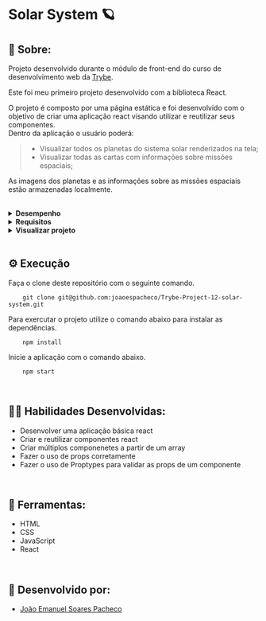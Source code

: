 # Solar System 🪐

## 📄 Sobre:

Projeto desenvolvido durante o módulo de front-end do curso de desenvolvimento web da [Trybe](https://www.betrybe.com/).

Este foi meu primeiro projeto desenvolvido com a biblioteca React.

O projeto é composto por uma página estática e foi desenvolvido com o objetivo de criar uma aplicação react visando utilizar e reutilizar seus componentes.
</br>
Dentro da aplicação o usuário poderá:
> * Visualizar todos os planetas do sistema solar renderizados na tela;
> * Visualizar todas as cartas com informações sobre missões espaciais;

As imagens dos planetas e as informações sobre as missões espaciais estão armazenadas localmente.

</br>
<details>
<summary><strong>Desempenho</strong></summary>
Aprovado com 100% de desempenho em todos os requisitos

![image](https://user-images.githubusercontent.com/99846604/211168304-91741d0d-1992-43df-8c80-c7c25e2887da.png)

</details>

<details>
<summary><strong>Requisitos</strong></summary>
</br>
<strong>Requisitos obrigatórios:</strong> </br>
1. Crie um componente chamado `Header` </br>
2. Crie um componente chamado `SolarSystem` </br>
3. Crie um componente chamado `Title` </br>
4. Renderize o componente `Title` dentro do componente `SolarSystem` </br>
5. Crie um componente chamado `PlanetCard` </br>
6. Renderize uma lista com os planetas do Sistema Solar </br>
7. Crie um componente chamado `Missions` </br>
8. Renderize o componente `Title` dentro do componente `Missions` </br>
9. Crie um componente chamado `MissionCard` </br>
10. Renderize uma lista com as missões espaciais </br>
</details>

<details>
<summary><strong>Visualizar projeto</strong></summary>

![Sola-system-layout](https://user-images.githubusercontent.com/99846604/211168178-320bd614-6e09-4d12-8043-0db530409b6b.gif)

</details>
</br>

## ⚙️ Execução

Faça o clone deste repositório com o seguinte comando.

        git clone git@github.com:joaoespacheco/Trybe-Project-12-solar-system.git

Para exercutar o projeto utilize o comando abaixo para instalar as dependências.

        npm install

Inicie a aplicação com o comando abaixo.

        npm start
</br>

## 🤹🏽 Habilidades Desenvolvidas:
* Desenvolver uma aplicação básica react
* Criar e reutilizar componentes react
* Criar múltiplos componenetes a partir de um array
* Fazer o uso de props corretamente
* Fazer o uso de Proptypes para validar as props de um componente
</br>

## 🧰 Ferramentas:
* HTML
* CSS
* JavaScript
* React
</br>

## 📝 Desenvolvido por:
* [João Emanuel Soares Pacheco](https://github.com/joaoespacheco)

